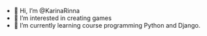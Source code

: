 - 👋 Hi, I’m @KarinaRinna
- 👀 I’m interested  in creating games
- 🌱 I’m currently learning course programming Python and Django.


<!---
KarinaRinna/KarinaRinna is a ✨ special ✨ repository because its `README.md` (this file) appears on your GitHub profile.
You can click the Preview link to take a look at your changes.
--->
 
 
